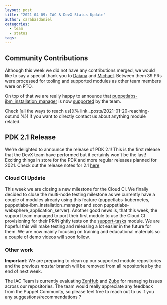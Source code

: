 ```yaml
---
layout: post
title: "2021-04-09: IAC & DevX Status Update"
author: carabasdaniel
categories:
  - team
  - status
tags:
---
```


## Community Contributions

Although this week we did not have any contributions merged, we would like to say a special thank you to [Daiana][Daiana] and [Michael][Michael]. Between them 39 PRs were processed for tooling and supported modules as other team members were on PTO.

On top of that we are really happy to announce that [puppetlabs-ibm_installation_manager](https://github.com/puppetlabs/puppetlabs-ibm_installation_manager) is now [supported](https://tickets.puppetlabs.com/browse/PF-2343) by the team.

Check [all the ways to reach us]({% link _posts/2021-01-20-reaching-out.md %}) if you want to directly contact us about anything module related.

## PDK 2.1 Release
We're delighted to announce the release of PDK 2.1!
This is the first release that the DevX team have performed but it certainly won't be the last!
Exciting things in store for the PDK and more regular releases planned for 2021. 
Check out the release notes for 2.1 [here](https://puppet.com/docs/pdk/2.x/release_notes_pdk.html)

### Cloud CI Update
This week we are closing a new milestone for the Cloud CI. We finally decided to close the multi-node testing milestone as we currently have a couple of modules already using this feature (puppetlabs-kubernetes, puppetlabs-ibm_installation_manager and soon puppetlabs-websphere_application_server). 
Another good news is, that this week, the support team managed to port their first module to use the Cloud CI provisioning for their PR/Nightly tests on the [support-tasks](https://github.com/puppetlabs/support-tasks) module. We are hopeful this will make testing and releasing a lot easier in the future for them.
We are now mainly focusing on training and educational materials so a couple of demo videos will soon follow.

### Other work

**Important**: We are preparing to clean up our supported module repositories and the previous *master* branch will be removed from all repositories by the end of next week. 

The IAC Team is currently evaluating [ZenHub](https://www.zenhub.com/) and [Zube](https://zube.io) for managing issues across our repositories. The team would really appreciate any feedback from the Puppet Community, so please feel free to reach out to us if you any suggestions/recommendations ?

<!-- check https://tickets.puppetlabs.com/secure/RapidBoard.jspa?rapidView=1176&quickFilter=8745 for other tickets closed out this week that should be mentioned here -->

  [Adrian]:             https://github.com/adrianiurca
  [Ben]:                https://github.com/binford2k
  [Ciaran]:             https://github.com/sanfrancrisko
  [Daiana]:             https://github.com/daianamezdrea
  [Danny]:              https://github.com/carabasdaniel
  [DavidArmstrong]:     https://github.com/da-ar
  [DavidSchmitt]:       https://github.com/DavidS
  [DavidSwan]:          https://github.com/david22swan
  [Disha]:              https://github.com/Disha-maker
  [James]:              https://github.com/jpogran
  [Lore]:               https://github.com/lionce
  [Michael]:            https://github.com/michaeltlombardi
  [Paula]:              https://github.com/pmcmaw
  [Sheena]:             https://github.com/sheenaajay
  [Supported Modules]:  https://puppetlabs.github.io/iac/modules/
  [Tools]:              https://puppetlabs.github.io/iac/tools/
